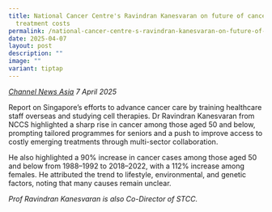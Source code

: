 ```yaml
---
title: National Cancer Centre's Ravindran Kanesvaran on future of cancer care,
  treatment costs
permalink: /national-cancer-centre-s-ravindran-kanesvaran-on-future-of-cancer-care-treatment-costs/
date: 2025-04-07
layout: post
description: ""
image: ""
variant: tiptap
---
```

<p><em><a href="https://www.channelnewsasia.com/watch/national-cancer-centres-ravindran-kanesvaran-future-cancer-care-treatment-costs-5049691" rel="noopener nofollow" target="_blank">Channel News Asia</a> 7 April 2025&nbsp;</em>
</p>
<p>Report on Singapore’s efforts to advance cancer care by training healthcare
staff overseas and studying cell therapies. Dr Ravindran Kanesvaran from
NCCS highlighted a sharp rise in cancer among those aged 50 and below,
prompting tailored programmes for seniors and a push to improve access
to costly emerging treatments through multi-sector collaboration.</p>
<p>He also highlighted a 90% increase in cancer cases among those aged 50
and below from 1988–1992 to 2018–2022, with a 112% increase among females.
He attributed the trend to lifestyle, environmental, and genetic factors,
noting that many causes remain unclear.</p>
<p><em>Prof Ravindran Kanesvaran is also Co-Director of STCC.</em>
</p>
